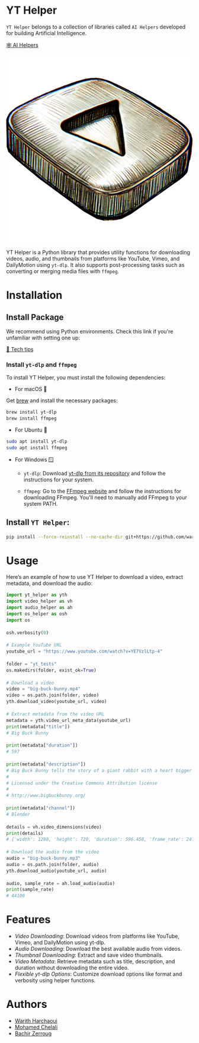 # YT Helper

`YT Helper` belongs to a collection of libraries called `AI Helpers` developed for building Artificial Intelligence.

[🕸️ AI Helpers](https://harchaoui.org/warith/ai-helpers)

[![logo](logo.png)](https://harchaoui.org/warith/ai-helpers)

YT Helper is a Python library that provides utility functions for downloading videos, audio, and thumbnails from platforms like YouTube, Vimeo, and DailyMotion using `yt-dlp`.
It also supports post-processing tasks such as converting or merging media files with `ffmpeg`.

# Installation

## Install Package

We recommend using Python environments. Check this link if you're unfamiliar with setting one up:

[🥸 Tech tips](https://harchaoui.org/warith/4ml/#install)

### Install `yt-dlp` and `ffmpeg`

To install YT Helper, you must install the following dependencies:

- For macOS 🍎
  
Get [brew](https://brew.sh) and install the necessary packages:
```bash
brew install yt-dlp
brew install ffmpeg
```

- For Ubuntu 🐧
```bash
sudo apt install yt-dlp
sudo apt install ffmpeg
```

- For Windows 🪟
  - `yt-dlp`: Download [yt-dlp from its repository](https://github.com/yt-dlp/yt-dlp) and follow the instructions for your system.

  - `ffmpeg`: Go to the [FFmpeg website](https://ffmpeg.org/download.html) and follow the instructions for downloading FFmpeg. You'll need to manually add FFmpeg to your system PATH.

## Install `YT Helper`:
```bash
pip install --force-reinstall --no-cache-dir git+https://github.com/warith-harchaoui/yt-helper.git@main
```

# Usage

Here’s an example of how to use YT Helper to download a video, extract metadata, and download the audio:

```python
import yt_helper as yth
import video_helper as vh
import audio_helper as ah
import os_helper as osh
import os

osh.verbosity(0)

# Example YouTube URL
youtube_url = "https://www.youtube.com/watch?v=YE7VzlLtp-4"

folder = "yt_tests"
os.makedirs(folder, exist_ok=True)

# Download a video
video = "big-buck-bunny.mp4"
video = os.path.join(folder, video)
yth.download_video(youtube_url, video)

# Extract metadata from the video URL
metadata = yth.video_url_meta_data(youtube_url)
print(metadata["title"])
# Big Buck Bunny

print(metadata["duration"])
# 597

print(metadata["description"])
# Big Buck Bunny tells the story of a giant rabbit with a heart bigger than himself. When one sunny day three rodents rudely harass him, something snaps... and the rabbit ain't no bunny anymore! In the typical cartoon tradition he prepares the nasty rodents a comical revenge.
# 
# Licensed under the Creative Commons Attribution license
# 
# http://www.bigbuckbunny.org/

print(metadata["channel"])
# Blender

details = vh.video_dimensions(video)
print(details)
# {'width': 1280, 'height': 720, 'duration': 596.458, 'frame_rate': 24.0, 'has_sound': True}

# Download the audio from the video
audio = "big-buck-bunny.mp3"
audio = os.path.join(folder, audio)
yth.download_audio(youtube_url, audio)

audio, sample_rate = ah.load_audio(audio)
print(sample_rate)
# 44100
```

# Features
- *Video Downloading*: Download videos from platforms like YouTube, Vimeo, and DailyMotion using yt-dlp.
- *Audio Downloading*: Download the best available audio from videos.
- *Thumbnail Downloading*: Extract and save video thumbnails.
- *Video Metadata*: Retrieve metadata such as title, description, and duration without downloading the entire video.
- *Flexible yt-dlp Options*: Customize download options like format and verbosity using helper functions.

# Authors
 - [Warith Harchaoui](https://harchaoui.org/warith)
 - [Mohamed Chelali](https://mchelali.github.io)
 - [Bachir Zerroug](https://www.linkedin.com/in/bachirzerroug)
